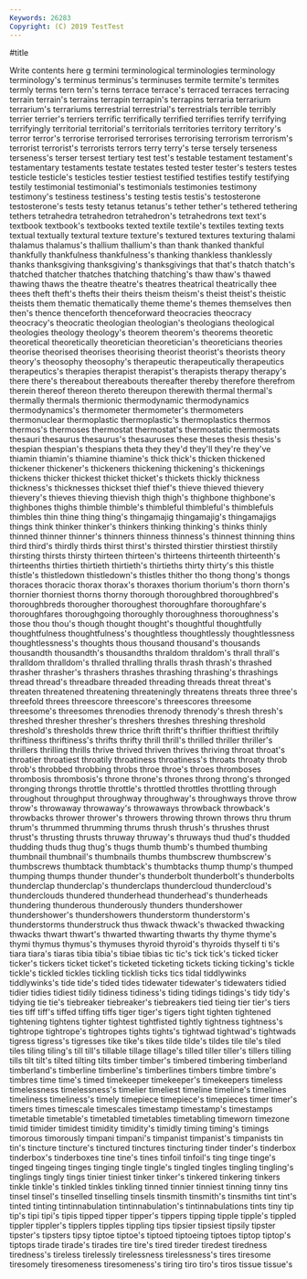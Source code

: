 ```yaml
---
Keywords: 26283
Copyright: (C) 2019 TestTest
---
```


#title

Write contents here
g termini terminological terminologies terminology terminology's terminus terminus's terminuses
termite termite's termites termly terms tern tern's terns terrace terrace's
terraced terraces terracing terrain terrain's terrains terrapin terrapin's terrapins terraria
terrarium terrarium's terrariums terrestrial terrestrial's terrestrials terrible terribly terrier terrier's
terriers terrific terrifically terrified terrifies terrify terrifying terrifyingly territorial territorial's
territorials territories territory territory's terror terror's terrorise terrorised terrorises terrorising
terrorism terrorism's terrorist terrorist's terrorists terrors terry terry's terse tersely
terseness terseness's terser tersest tertiary test test's testable testament testament's
testamentary testaments testate testates tested tester tester's testers testes testicle
testicle's testicles testier testiest testified testifies testify testifying testily testimonial
testimonial's testimonials testimonies testimony testimony's testiness testiness's testing testis testis's
testosterone testosterone's tests testy tetanus tetanus's tether tether's tethered tethering
tethers tetrahedra tetrahedron tetrahedron's tetrahedrons text text's textbook textbook's textbooks
texted textile textile's textiles texting texts textual textually textural texture
texture's textured textures texturing thalami thalamus thalamus's thallium thallium's than
thank thanked thankful thankfully thankfulness thankfulness's thanking thankless thanklessly thanks
thanksgiving thanksgiving's thanksgivings that that's thatch thatch's thatched thatcher thatches
thatching thatching's thaw thaw's thawed thawing thaws the theatre theatre's
theatres theatrical theatrically thee thees theft theft's thefts their theirs
theism theism's theist theist's theistic theists them thematic thematically theme
theme's themes themselves then then's thence thenceforth thenceforward theocracies theocracy
theocracy's theocratic theologian theologian's theologians theological theologies theology theology's theorem
theorem's theorems theoretic theoretical theoretically theoretician theoretician's theoreticians theories theorise
theorised theorises theorising theorist theorist's theorists theory theory's theosophy theosophy's
therapeutic therapeutically therapeutics therapeutics's therapies therapist therapist's therapists therapy therapy's
there there's thereabout thereabouts thereafter thereby therefore therefrom therein thereof
thereon thereto thereupon therewith thermal thermal's thermally thermals thermionic thermodynamic
thermodynamics thermodynamics's thermometer thermometer's thermometers thermonuclear thermoplastic thermoplastic's thermoplastics thermos
thermos's thermoses thermostat thermostat's thermostatic thermostats thesauri thesaurus thesaurus's thesauruses
these theses thesis thesis's thespian thespian's thespians theta they they'd
they'll they're they've thiamin thiamin's thiamine thiamine's thick thick's thicken
thickened thickener thickener's thickeners thickening thickening's thickenings thickens thicker thickest
thicket thicket's thickets thickly thickness thickness's thicknesses thickset thief thief's
thieve thieved thievery thievery's thieves thieving thievish thigh thigh's thighbone
thighbone's thighbones thighs thimble thimble's thimbleful thimbleful's thimblefuls thimbles thin
thine thing thing's thingamajig thingamajig's thingamajigs things think thinker thinker's
thinkers thinking thinking's thinks thinly thinned thinner thinner's thinners thinness
thinness's thinnest thinning thins third third's thirdly thirds thirst thirst's
thirsted thirstier thirstiest thirstily thirsting thirsts thirsty thirteen thirteen's thirteens
thirteenth thirteenth's thirteenths thirties thirtieth thirtieth's thirtieths thirty thirty's this
thistle thistle's thistledown thistledown's thistles thither tho thong thong's thongs
thoraces thoracic thorax thorax's thoraxes thorium thorium's thorn thorn's thornier
thorniest thorns thorny thorough thoroughbred thoroughbred's thoroughbreds thorougher thoroughest thoroughfare
thoroughfare's thoroughfares thoroughgoing thoroughly thoroughness thoroughness's those thou thou's though
thought thought's thoughtful thoughtfully thoughtfulness thoughtfulness's thoughtless thoughtlessly thoughtlessness thoughtlessness's
thoughts thous thousand thousand's thousands thousandth thousandth's thousandths thraldom thraldom's
thrall thrall's thralldom thralldom's thralled thralling thralls thrash thrash's thrashed
thrasher thrasher's thrashers thrashes thrashing thrashing's thrashings thread thread's threadbare
threaded threading threads threat threat's threaten threatened threatening threateningly threatens
threats three three's threefold threes threescore threescore's threescores threesome threesome's
threesomes threnodies threnody threnody's thresh thresh's threshed thresher thresher's threshers
threshes threshing threshold threshold's thresholds threw thrice thrift thrift's thriftier
thriftiest thriftily thriftiness thriftiness's thrifts thrifty thrill thrill's thrilled thriller
thriller's thrillers thrilling thrills thrive thrived thriven thrives thriving throat
throat's throatier throatiest throatily throatiness throatiness's throats throaty throb throb's
throbbed throbbing throbs throe throe's throes thromboses thrombosis thrombosis's throne
throne's thrones throng throng's thronged thronging throngs throttle throttle's throttled
throttles throttling through throughout throughput throughway throughway's throughways throve throw
throw's throwaway throwaway's throwaways throwback throwback's throwbacks thrower thrower's throwers
throwing thrown throws thru thrum thrum's thrummed thrumming thrums thrush
thrush's thrushes thrust thrust's thrusting thrusts thruway thruway's thruways thud
thud's thudded thudding thuds thug thug's thugs thumb thumb's thumbed
thumbing thumbnail thumbnail's thumbnails thumbs thumbscrew thumbscrew's thumbscrews thumbtack thumbtack's
thumbtacks thump thump's thumped thumping thumps thunder thunder's thunderbolt thunderbolt's
thunderbolts thunderclap thunderclap's thunderclaps thundercloud thundercloud's thunderclouds thundered thunderhead thunderhead's
thunderheads thundering thunderous thunderously thunders thundershower thundershower's thundershowers thunderstorm thunderstorm's
thunderstorms thunderstruck thus thwack thwack's thwacked thwacking thwacks thwart thwart's
thwarted thwarting thwarts thy thyme thyme's thymi thymus thymus's thymuses
thyroid thyroid's thyroids thyself ti ti's tiara tiara's tiaras tibia
tibia's tibiae tibias tic tic's tick tick's ticked ticker ticker's
tickers ticket ticket's ticketed ticketing tickets ticking ticking's tickle tickle's
tickled tickles tickling ticklish ticks tics tidal tiddlywinks tiddlywinks's tide
tide's tided tides tidewater tidewater's tidewaters tidied tidier tidies tidiest
tidily tidiness tidiness's tiding tidings tidings's tidy tidy's tidying tie
tie's tiebreaker tiebreaker's tiebreakers tied tieing tier tier's tiers ties
tiff tiff's tiffed tiffing tiffs tiger tiger's tigers tight tighten
tightened tightening tightens tighter tightest tightfisted tightly tightness tightness's tightrope
tightrope's tightropes tights tights's tightwad tightwad's tightwads tigress tigress's tigresses
tike tike's tikes tilde tilde's tildes tile tile's tiled tiles
tiling tiling's till till's tillable tillage tillage's tilled tiller tiller's
tillers tilling tills tilt tilt's tilted tilting tilts timber timber's
timbered timbering timberland timberland's timberline timberline's timberlines timbers timbre timbre's
timbres time time's timed timekeeper timekeeper's timekeepers timeless timelessness timelessness's
timelier timeliest timeline timeline's timelines timeliness timeliness's timely timepiece timepiece's
timepieces timer timer's timers times timescale timescales timestamp timestamp's timestamps
timetable timetable's timetabled timetables timetabling timeworn timezone timid timider timidest
timidity timidity's timidly timing timing's timings timorous timorously timpani timpani's
timpanist timpanist's timpanists tin tin's tincture tincture's tinctured tinctures tincturing
tinder tinder's tinderbox tinderbox's tinderboxes tine tine's tines tinfoil tinfoil's
ting tinge tinge's tinged tingeing tinges tinging tingle tingle's tingled
tingles tingling tingling's tinglings tingly tings tinier tiniest tinker tinker's
tinkered tinkering tinkers tinkle tinkle's tinkled tinkles tinkling tinned tinnier
tinniest tinning tinny tins tinsel tinsel's tinselled tinselling tinsels tinsmith
tinsmith's tinsmiths tint tint's tinted tinting tintinnabulation tintinnabulation's tintinnabulations tints
tiny tip tip's tipi tipi's tipis tipped tipper tipper's tippers
tipping tipple tipple's tippled tippler tippler's tipplers tipples tippling tips
tipsier tipsiest tipsily tipster tipster's tipsters tipsy tiptoe tiptoe's tiptoed
tiptoeing tiptoes tiptop tiptop's tiptops tirade tirade's tirades tire tire's
tired tireder tiredest tiredness tiredness's tireless tirelessly tirelessness tirelessness's tires
tiresome tiresomely tiresomeness tiresomeness's tiring tiro tiro's tiros tissue tissue's
